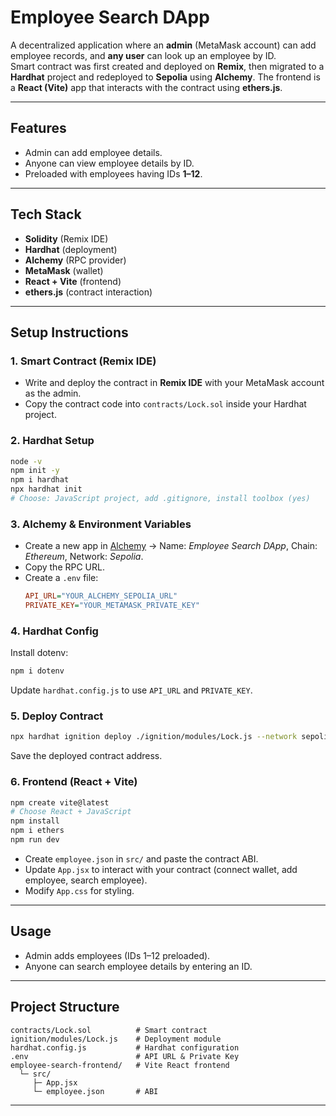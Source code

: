 # Employee Search DApp

A decentralized application where an **admin** (MetaMask account) can add employee records, and **any user** can look up an employee by ID.  
Smart contract was first created and deployed on **Remix**, then migrated to a **Hardhat** project and redeployed to **Sepolia** using **Alchemy**. The frontend is a **React (Vite)** app that interacts with the contract using **ethers.js**.

---

## Features
- Admin can add employee details.
- Anyone can view employee details by ID.
- Preloaded with employees having IDs **1–12**.

---

## Tech Stack
- **Solidity** (Remix IDE)
- **Hardhat** (deployment)
- **Alchemy** (RPC provider)
- **MetaMask** (wallet)
- **React + Vite** (frontend)
- **ethers.js** (contract interaction)

---

## Setup Instructions

### 1. Smart Contract (Remix IDE)
- Write and deploy the contract in **Remix IDE** with your MetaMask account as the admin.
- Copy the contract code into `contracts/Lock.sol` inside your Hardhat project.

### 2. Hardhat Setup
```bash
node -v
npm init -y
npm i hardhat
npx hardhat init
# Choose: JavaScript project, add .gitignore, install toolbox (yes)
```

### 3. Alchemy & Environment Variables
- Create a new app in [Alchemy](https://alchemy.com) → Name: *Employee Search DApp*, Chain: *Ethereum*, Network: *Sepolia*.
- Copy the RPC URL.
- Create a `.env` file:
  ```ini
  API_URL="YOUR_ALCHEMY_SEPOLIA_URL"
  PRIVATE_KEY="YOUR_METAMASK_PRIVATE_KEY"
  ```

### 4. Hardhat Config
Install dotenv:
```bash
npm i dotenv
```

Update `hardhat.config.js` to use `API_URL` and `PRIVATE_KEY`.

### 5. Deploy Contract
```bash
npx hardhat ignition deploy ./ignition/modules/Lock.js --network sepolia
```
Save the deployed contract address.

### 6. Frontend (React + Vite)
```bash
npm create vite@latest
# Choose React + JavaScript
npm install
npm i ethers
npm run dev
```

- Create `employee.json` in `src/` and paste the contract ABI.
- Update `App.jsx` to interact with your contract (connect wallet, add employee, search employee).
- Modify `App.css` for styling.

---

## Usage
- Admin adds employees (IDs 1–12 preloaded).
- Anyone can search employee details by entering an ID.

---

## Project Structure
```
contracts/Lock.sol          # Smart contract
ignition/modules/Lock.js    # Deployment module
hardhat.config.js           # Hardhat configuration
.env                        # API URL & Private Key
employee-search-frontend/   # Vite React frontend
  └─ src/
     ├─ App.jsx
     └─ employee.json       # ABI
```

---
